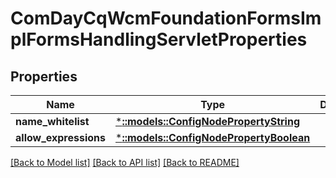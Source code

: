 # ComDayCqWcmFoundationFormsImplFormsHandlingServletProperties

## Properties
Name | Type | Description | Notes
------------ | ------------- | ------------- | -------------
**name_whitelist** | [***::models::ConfigNodePropertyString**](configNodePropertyString.md) |  | [optional] 
**allow_expressions** | [***::models::ConfigNodePropertyBoolean**](configNodePropertyBoolean.md) |  | [optional] 

[[Back to Model list]](../README.md#documentation-for-models) [[Back to API list]](../README.md#documentation-for-api-endpoints) [[Back to README]](../README.md)


